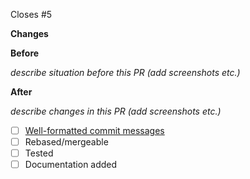 Closes #5

**Changes**

**Before**

_describe situation before this PR (add screenshots etc.)_

**After**

_describe changes in this PR (add screenshots etc.)_


- [ ] [Well-formatted commit messages](https://www.conventionalcommits.org/en/v1.0.0-beta.3/)
- [ ] Rebased/mergeable
- [ ] Tested
- [ ] Documentation added
